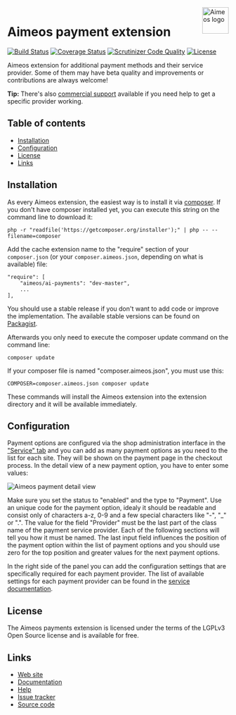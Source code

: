 <a href="https://aimeos.org/">
    <img src="https://aimeos.org/fileadmin/template/icons/logo.png" alt="Aimeos logo" title="Aimeos" align="right" height="60" />
</a>

Aimeos payment extension
========================

[![Build Status](https://travis-ci.org/aimeoscom/ai-payments.svg?branch=master)](https://travis-ci.org/aimeoscom/ai-payments)
[![Coverage Status](https://coveralls.io/repos/aimeoscom/ai-payments/badge.svg?branch=master&service=github)](https://coveralls.io/github/aimeos/ai-payments?branch=master)
[![Scrutinizer Code Quality](https://scrutinizer-ci.com/g/aimeoscom/ai-payments/badges/quality-score.png?b=master)](https://scrutinizer-ci.com/g/aimeos/ai-payments/?branch=master)
[![License](https://poser.pugx.org/aimeos/ai-payments/license.svg)](https://packagist.org/packages/aimeoscom/ai-payments)

Aimeos extension for additional payment methods and their service provider.
Some of them may have beta quality and improvements or contributions are always welcome!

**Tip:** There's also [commercial support](https://aimeos.com/support/) available if you need help to get a specific provider working.

## Table of contents

- [Installation](#installation)
- [Configuration](#configuration)
- [License](#license)
- [Links](#links)

## Installation

As every Aimeos extension, the easiest way is to install it via [composer](https://getcomposer.org/). If you don't have composer installed yet, you can execute this string on the command line to download it:
```
php -r "readfile('https://getcomposer.org/installer');" | php -- --filename=composer
```

Add the cache extension name to the "require" section of your ```composer.json``` (or your ```composer.aimeos.json```, depending on what is available) file:
```
"require": [
    "aimeos/ai-payments": "dev-master",
    ...
],
```
You should use a stable release if you don't want to add code or improve the implementation. The available stable versions can be found on [Packagist](https://packagist.org/packages/aimeos/ai-payments).

Afterwards you only need to execute the composer update command on the command line:
```
composer update
```

If your composer file is named "composer.aimeos.json", you must use this:
```
COMPOSER=composer.aimeos.json composer update
```

These commands will install the Aimeos extension into the extension directory and it will be available immediately.

## Configuration

Payment options are configured via the shop administration interface in the ["Service" tab](https://aimeos.org/docs/User_Manual/Administration_Interface/Service_list) and you can add as many payment options as you need to the list for each site. They will be shown on the payment page in the checkout process. In the detail view of a new payment option, you have to enter some values:

![Aimeos payment detail view](https://aimeos.org/docs/images/Admin-backend-service-detail-payment.png)

Make sure you set the status to "enabled" and the type to "Payment". Use an unique code for the payment option, idealy it should be readable and consist only of characters a-z, 0-9 and a few special characters like "-", "_" or ".". The value for the field "Provider" must be the last part of the class name of the payment service provider. Each of the following sections will tell you how it must be named. The last input field influences the position of the payment option within the list of payment options and you should use zero for the top position and greater values for the next payment options.

In the right side of the panel you can add the configuration settings that are specifically required for each payment provider. The list of available settings for each payment provider can be found in the [service documentation](https://aimeos.org/docs/User_Manual/Administration_Interface/Service_list#Supported_by_ai-payments).

## License

The Aimeos payments extension is licensed under the terms of the LGPLv3 Open Source license and is available for free.

## Links

* [Web site](https://aimeos.org/)
* [Documentation](https://aimeos.org/docs)
* [Help](https://aimeos.org/help)
* [Issue tracker](https://github.com/aimeoscom/ai-payments/issues)
* [Source code](https://github.com/aimeoscom/ai-payments)
